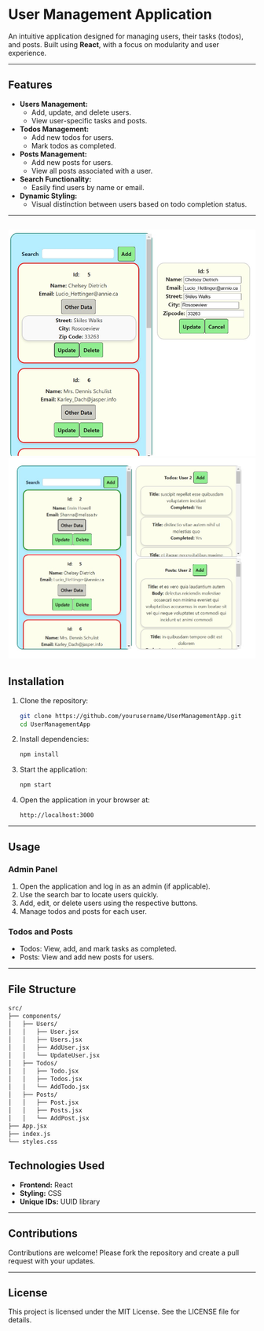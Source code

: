 # User Management Application

An intuitive application designed for managing users, their tasks (todos), and posts. 
Built using **React**, with a focus on modularity and user experience.

---

## Features

- **Users Management:**
  - Add, update, and delete users.
  - View user-specific tasks and posts.
- **Todos Management:**
  - Add new todos for users.
  - Mark todos as completed.
- **Posts Management:**
  - Add new posts for users.
  - View all posts associated with a user.
- **Search Functionality:**
  - Easily find users by name or email.
- **Dynamic Styling:**
  - Visual distinction between users based on todo completion status.
    
---
![update_user](./imagesReadme/todos1.jpg)
![todos_and_posts](./imagesReadme/todos2.jpg)
---

## Installation

1. Clone the repository:
   ```bash
   git clone https://github.com/yourusername/UserManagementApp.git
   cd UserManagementApp
   ```

2. Install dependencies:
   ```bash
   npm install
   ```

3. Start the application:
   ```bash
   npm start
   ```

4. Open the application in your browser at:
   ```
   http://localhost:3000
   ```

---

## Usage

### Admin Panel
1. Open the application and log in as an admin (if applicable).
2. Use the search bar to locate users quickly.
3. Add, edit, or delete users using the respective buttons.
4. Manage todos and posts for each user.

### Todos and Posts
- Todos: View, add, and mark tasks as completed.
- Posts: View and add new posts for users.

---

## File Structure

```plaintext
src/
├── components/
│   ├── Users/
│   │   ├── User.jsx
│   │   ├── Users.jsx
│   │   ├── AddUser.jsx
│   │   └── UpdateUser.jsx
│   ├── Todos/
│   │   ├── Todo.jsx
│   │   ├── Todos.jsx
│   │   └── AddTodo.jsx
│   ├── Posts/
│   │   ├── Post.jsx
│   │   ├── Posts.jsx
│   │   └── AddPost.jsx
├── App.jsx
├── index.js
└── styles.css
```

## Technologies Used

- **Frontend:** React
- **Styling:** CSS
- **Unique IDs:** UUID library

---

## Contributions

Contributions are welcome! Please fork the repository and create a pull request with your updates.

---

## License

This project is licensed under the MIT License. See the LICENSE file for details.
